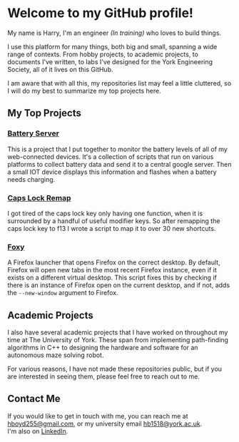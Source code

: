 # Welcome to my GitHub profile!

My name is Harry, I'm an engineer _(In training)_ who loves to build things.

I use this platform for many things, both big and small, spanning a wide range
of contexts. From hobby projects, to academic projects, to documents I've
written, to labs I've designed for the York Engineering Society, all of it lives
on this GitHub.

I am aware that with all this, my repositories list may feel a little cluttered,
so I will do my best to summarize my top projects here.

## My Top Projects

### [Battery Server ](https://github.com/HBoyd255/BatteryServer)

This is a project that I put together to monitor the battery levels of all of my
web-connected devices. It's a collection of scripts that run on various
platforms to collect battery data and send it to a central google server. Then a
small IOT device displays this information and flashes when a battery needs
charging.

### [Caps Lock Remap](https://github.com/HBoyd255/CapsLockRemap)

I got tired of the caps lock key only having one function, when it is surrounded
by a handful of useful modifier keys. So after remapping the caps lock key to
f13 I wrote a script to map it to over 30 new shortcuts.

### [Foxy](https://github.com/HBoyd255/foxy)

A Firefox launcher that opens Firefox on the correct desktop. By default,
Firefox will open new tabs in the most recent Firefox instance, even if it
exists on a different virtual desktop. This script fixes this by checking if
there is an instance of Firefox open on the current desktop, and if not, adds
the `--new-window` argument to Firefox.

## Academic Projects

I also have several academic projects that I have worked on throughout my time
at The University of York. These span from implementing path-finding algorithms
in C++ to designing the hardware and software for an autonomous maze solving
robot.

For various reasons, I have not made these repositories public, but if you are
interested in seeing them, please feel free to reach out to me.

## Contact Me

If you would like to get in touch with me, you can reach me at
hboyd255@gmail.com, or my university email hb1518@york.ac.uk.  
I'm also on [LinkedIn](https://www.linkedin.com/in/hboyd255/).
